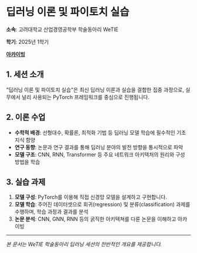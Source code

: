 # 딥러닝 이론 및 파이토치 실습

**소속**: 고려대학교 산업경영공학부 학술동아리 WeTIE

**학기**: 2025년 1학기

[**아카이빙**](https://educated-war-9a2.notion.site/1bfcb34a6aac80308960cd11ba53d9d3?v=1bfcb34a6aac80e2ae16000c8b2722d5&pvs=74)

## 1. 세션 소개

"딥러닝 이론 및 파이토치 실습"은 최신 딥러닝 이론과 실습을 결합한 집중 과정으로, 실무에서 널리 사용되는 PyTorch 프레임워크를 중심으로 진행됩니다.

## 2. 이론 수업

* **수학적 배경**: 선형대수, 확률론, 최적화 기법 등 딥러닝 모델 학습에 필수적인 기초 지식 함양
* **연구 동향**: 논문과 연구 결과를 통해 딥러닝 분야의 발전 방향을 통시적으로 파악
* **모델 구조**: CNN, RNN, Transformer 등 주요 네트워크 아키텍처의 원리와 구성 방법을 학습

## 3. 실습 과제

1. **모델 구성**: PyTorch를 이용해 직접 신경망 모델을 설계하고 구현합니다.
2. **모델 학습**: 주어진 데이터셋으로 회귀(regression) 및 분류(classification) 과제를 수행하며, 학습 과정과 결과를 분석
3. **논문 분석**: CNN, GNN, RNN 등의 굵직한 아키텍쳐를 다룬 논문을 이해하고 아카이빙

---

*본 문서는 WeTIE 학술동아리 딥러닝 세션의 전반적인 개요를 제공합니다.*
